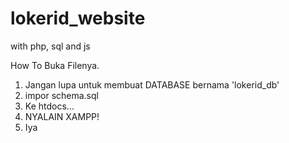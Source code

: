 # lokerid_website
with php, sql and js

How To Buka Filenya.
1. Jangan lupa untuk membuat DATABASE bernama 'lokerid_db'
2. impor schema.sql
3. Ke htdocs...
4. NYALAIN XAMPP!
5. Iya